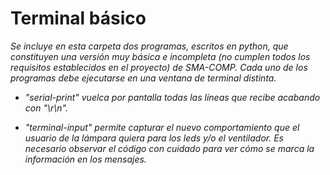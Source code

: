 # Terminal básico

_Se incluye en esta carpeta dos programas, escritos en python, que constituyen una versión muy básica e incompleta (no cumplen todos los requisitos establecidos en el proyecto) de SMA-COMP.
Cada uno de los programas debe ejecutarse en una ventana de terminal distinta._

- _"serial-print" vuelca por pantalla todas las líneas que recibe acabando con "\r\n"._

- _"terminal-input" permite capturar el nuevo comportamiento que el usuario de la lámpara quiera para los leds y/o el ventilador. Es necesario observar el código con cuidado para ver cómo se marca la información en los mensajes._
